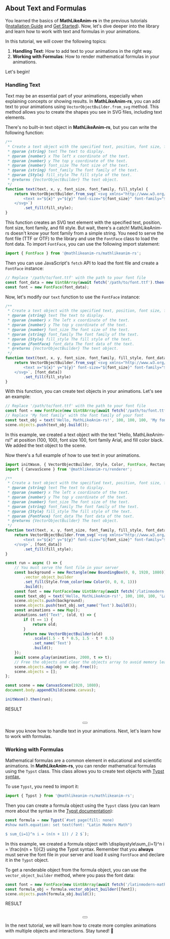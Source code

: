 ## About Text and Formulas

<link rel="stylesheet" href="https://cdn.jsdelivr.net/npm/katex@0.16.21/dist/katex.min.css" integrity="sha384-zh0CIslj+VczCZtlzBcjt5ppRcsAmDnRem7ESsYwWwg3m/OaJ2l4x7YBZl9Kxxib" crossorigin="anonymous">

You learned the basics of **MathLikeAnim-rs** in the previous tutorials ([Installation Guide](./tutorial-Install%20the%20library.html) and [Get Started](./tutorial-Get%20started.html)). Now, let's dive deeper into the library and learn how to work with text and formulas in your animations.

In this tutorial, we will cover the following topics:

1. **Handling Text**: How to add text to your animations in the right way.
2. **Working with Formulas**: How to render mathematical formulas in your animations.

Let's begin!

### Handling Text
Text may be an essential part of your animations, especially when explaining concepts or showing results. In **MathLikeAnim-rs**, you can add text to your animations using `VectorObjectBuilder.from_svg` method. This method allows you to create the shapes you see in SVG files, including text elements.

There's no built-in text object in **MathLikeAnim-rs**, but you can write the following function:

```javascript
/**
 * Create a text object with the specified text, position, font size, font family, and fill style.
 * @param {string} text The text to display.
 * @param {number} x The left x coordinate of the text.
 * @param {number} y The top y coordinate of the text.
 * @param {number} font_size The font size of the text.
 * @param {string} font_family The font family of the text.
 * @param {Style} fill_style The fill style of the text.
 * @returns {VectorObjectBuilder} The text object.
 */
function text(text, x, y, font_size, font_family, fill_style) {
    return VectorObjectBuilder.from_svg(`<svg xmlns="http://www.w3.org/2000/svg">
        <text x="${x}" y="${y}" font-size="${font_size}" font-family="${font_family}">${text}</text>
    </svg>`)
        .set_fill(fill_style);
}
```

This function creates an SVG text element with the specified text, position, font size, font family, and fill style. But wait, there's a catch! MathLikeAnim-rs doesn't know your font family from a simple string. You need to serve the font file (TTF or OTF) to the library and use the `FontFace` class to load the font data. To import `FontFace`, you can use the following import statement:

```javascript
import { FontFace } from '@mathlikeanim-rs/mathlikeanim-rs';
```

Then you can use JavaScript's `fetch` API to load the font file and create a `FontFace` instance:

```javascript
// Replace '/path/to/font.ttf' with the path to your font file
const font_data = new Uint8Array(await fetch('/path/to/font.ttf').then(res => res.arrayBuffer()));
const font = new FontFace(font_data);
```

Now, let's modify our `text` function to use the `FontFace` instance:

```javascript
/**
 * Create a text object with the specified text, position, font size, font family, and fill style.
 * @param {string} text The text to display.
 * @param {number} x The left x coordinate of the text.
 * @param {number} y The top y coordinate of the text.
 * @param {number} font_size The font size of the text.
 * @param {string} font_family The font family of the text.
 * @param {Style} fill_style The fill style of the text.
 * @param {FontFace} font_data The font data of the text.
 * @returns {VectorObjectBuilder} The text object.
 */
function text(text, x, y, font_size, font_family, fill_style, font_data) {
    return VectorObjectBuilder.from_svg(`<svg xmlns="http://www.w3.org/2000/svg">
        <text x="${x}" y="${y}" font-size="${font_size}" font-family="${font_family}">${text}</text>
    </svg>`, [font_data])
        .set_fill(fill_style)
}
```

With this function, you can create text objects in your animations. Let's see an example:

```javascript
// Replace '/path/to/font.ttf' with the path to your font file
const font = new FontFace(new Uint8Array(await fetch('/path/to/font.ttf').then(res => res.arrayBuffer())));
// Replace 'My font family' with the font family of your font
const text_obj = text('Hello, MathLikeAnim-rs!', 100, 100, 100, 'My font family', Style.from_color(new Color(0, 0, 0, 1)), font);
scene.objects.push(text_obj.build());
```

In this example, we created a text object with the text "Hello, MathLikeAnim-rs!" at position (100, 100), font size 100, font family Arial, and fill color black. We added the text object to the scene.

Now there's a full example of how to use text in your animations.

```javascript
import initWasm, { VectorObjectBuilder, Style, Color, FontFace, Rectangle, BoundingBox } from '@mathlikeanim-rs/mathlikeanim-rs';
import { CanvasScene } from '@mathlikeanim-rs/renderer';

/**
 * Create a text object with the specified text, position, font size, font family, and fill style.
 * @param {string} text The text to display.
 * @param {number} x The left x coordinate of the text.
 * @param {number} y The top y coordinate of the text.
 * @param {number} font_size The font size of the text.
 * @param {string} font_family The font family of the text.
 * @param {Style} fill_style The fill style of the text.
 * @param {FontFace} font_data The font data of the text.
 * @returns {VectorObjectBuilder} The text object.
 */
function text(text, x, y, font_size, font_family, fill_style, font_data) {
    return VectorObjectBuilder.from_svg(`<svg xmlns="http://www.w3.org/2000/svg">
        <text x="${x}" y="${y}" font-size="${font_size}" font-family="${font_family}">${text}</text>
    </svg>`, [font_data])
        .set_fill(fill_style);
}

const run = async () => {
    // You must serve the font file in your server
    const background = new Rectangle(new BoundingBox(0, 0, 1920, 1080))
        .vector_object_builder
        .set_fill(Style.from_color(new Color(0, 0, 0, 1)))
        .build();
    const font = new FontFace(new Uint8Array(await fetch('/latinmodern-math.otf').then(res => res.arrayBuffer())));
    const text_obj = text('Hello, MathLikeAnim-rs!', 100, 100, 100, 'Latin Modern Math', Style.from_color(new Color(0, 0, 0, 1)), font);
    scene.objects.push(background);
    scene.objects.push(text_obj.set_name('Text').build());
    const animations = new Map();
    animations.set('Text', (old, t) => {
        if (t == 1) {
            return old;
        }
        return new VectorObjectBuilder(old)
            .scale(1.5 - t * 0.5, 1.5 - t * 0.5)
            .set_name('Text')
            .build();
    });
    await scene.play(animations, 2000, t => t);
    // Free the objects and clear the objects array to avoid memory leaks
    scene.objects.map(obj => obj.free());
    scene.objects = [];
};

const scene = new CanvasScene(1920, 1080);
document.body.appendChild(scene.canvas);

initWasm().then(run);
```

<script type="importmap">
    {
        "imports": {
            "@mathlikeanim-rs/renderer": "./node_modules/@mathlikeanim-rs/renderer/dist/index.js",
            "./node_modules/@mathlikeanim-rs/renderer/dist/svg-scene": "./node_modules/@mathlikeanim-rs/renderer/dist/svg-scene.js",
            "./node_modules/@mathlikeanim-rs/renderer/dist/canvas-scene": "./node_modules/@mathlikeanim-rs/renderer/dist/canvas-scene.js",
            "./node_modules/@mathlikeanim-rs/renderer/dist/scene": "./node_modules/@mathlikeanim-rs/renderer/dist/scene.js",
            "@mathlikeanim-rs/mathlikeanim-rs": "./node_modules/@mathlikeanim-rs/mathlikeanim-rs/index.js",
            "@mathlikeanim-rs/mathlikeanim-rs/": "./node_modules/@mathlikeanim-rs/mathlikeanim-rs/",
            "katex": "https://cdn.jsdelivr.net/npm/katex@0.16.21/dist/katex.mjs"
        }
    }
</script>

<div class="pre-div">
    <div class="pre-top-bar-container">
        <div class="code-lang-name-container">
            <div class="code-lang-name">RESULT</div>
        </div>
    </div>
    <div style="margin-top: 2rem;">
        <div style="display: flex; justify-content: center;">
            <canvas id="canvas" width="1920" height="1080"></canvas>
        </div>
        <div style="display: flex; justify-content: center;">
            <button class="icon-button" id="run-button"></button>
        </div>
    </div>
</div>

Now you know how to handle text in your animations. Next, let's learn how to work with formulas.

### Working with Formulas
Mathematical formulas are a common element in educational and scientific animations. In **MathLikeAnim-rs**, you can render mathematical formulas using the `Typst` class. This class allows you to create text objects with [Typst syntax](https://typst.app/docs/), 

To use `Typst`, you need to import it:

```javascript
import { Typst } from '@mathlikeanim-rs/mathlikeanim-rs';
```

Then you can create a formula object using the `Typst` class (you can learn more about the syntax in the [Typst documentation](https://typst.app/docs/)):

```javascript
const formula = new Typst(`#set page(fill: none)
#show math.equation: set text(font: "Latin Modern Math")

$ sum_{i=1}^n i = (n(n + 1)) / 2 $`);
```

In this example, we created a formula object with <span class="katex">\displaystyle\sum_{i=1}^n i = \frac{n(n + 1)}{2}</span> using the Typst syntax. Remember that you **always** must serve the font file in your server and load it using `FontFace` and declare it in the `Typst` object.

To get a renderable object from the formula object, you can use the `vector_object_builder` method, where you pass the font data:

```javascript
const font = new FontFace(new Uint8Array(await fetch('/latinmodern-math.otf').then(res => res.arrayBuffer())));
const formula_obj = formula.vector_object_builder([font]);
scene.objects.push(formula_obj.build());
```

<div class="pre-div">
    <div class="pre-top-bar-container">
        <div class="code-lang-name-container">
            <div class="code-lang-name">RESULT</div>
        </div>
    </div>
    <div style="margin-top: 2rem;">
        <div style="display: flex; justify-content: center;">
            <canvas id="canvas-2" width="1920" height="1080"></canvas>
        </div>
        <div style="display: flex; justify-content: center;">
            <button class="icon-button" id="run-button-2"></button>
        </div>
    </div>
</div>

<script type="module">
    import initWasm, { VectorObjectBuilder, Style, Color, Rectangle, BoundingBox, Typst, FontFace, Point2D } from '@mathlikeanim-rs/mathlikeanim-rs';
    import { CanvasScene } from '@mathlikeanim-rs/renderer';
    import katex from "katex";

    /**
     * Create a text object with the specified text, position, font size, font family, and fill style.
     * @param {string} text The text to display.
     * @param {number} x The left x coordinate of the text.
     * @param {number} y The top y coordinate of the text.
     * @param {number} font_size The font size of the text.
     * @param {string} font_family The font family of the text.
     * @param {Style} fill_style The fill style of the text.
     * @param {FontFace} font_data The font data of the text.
     * @returns {VectorObjectBuilder} The text object.
     */
    function text(text, x, y, font_size, font_family, fill_style, font_data) {
        return VectorObjectBuilder.from_svg(`<svg xmlns="http://www.w3.org/2000/svg">
            <text x="${x}" y="${y}" font-size="${font_size}" font-family="${font_family}">${text}</text>
        </svg>`, [font_data])
            .set_fill(fill_style);
    }

    const fontFace = new Uint8Array(await fetch('./latinmodern-math.otf').then(res => res.arrayBuffer()))

    const run = async () => {
        button.disabled = true;
        const background = new Rectangle(new BoundingBox(0, 0, 1920, 1080))
            .vector_object_builder
            .set_fill(Style.from_color(new Color(0, 0, 0, 1)))
            .build();
        const font = new FontFace(fontFace);
        const text_obj = text('Hello, MathLikeAnim-rs!', 100, 100, 100, 'Latin Modern Math', Style.from_color(new Color(255, 255, 255, 1)), font);
        scene.objects.push(background);
        scene.objects.push(text_obj.set_name('Text').build());
        const animations = new Map();
        animations.set('Text', (old, t) => {
            if (t == 1) {
                return old;
            }
            return new VectorObjectBuilder(old)
                .scale(1.5 - t * 0.5, 1.5 - t * 0.5)
                .set_name('Text')
                .build();
        });
        await scene.play(animations, 2000, t => t);
        scene.objects.map(obj => obj.free());
        scene.objects = [];
        button.disabled = false;
    };

    const scene = new CanvasScene(1920, 1080);
    const button = document.getElementById('run-button');
    const svgContent = await fetch('./assets/play.svg').then(res => res.text());
    button.innerHTML = svgContent;
    button.addEventListener('click', run);
    const canvas = document.getElementById('canvas');
    scene.canvas = canvas;
    scene.context = canvas.getContext('2d');
    canvas.style.width = '80%';
    canvas.style.height = 'auto';

    const run2 = async () => {
        const background = new Rectangle(new BoundingBox(0, 0, 1920, 1080))
            .vector_object_builder
            .set_fill(Style.from_color(new Color(127, 127, 127, 1)))
            .build();
        const formula = new Typst(`#set page(fill: none)
#show math.equation: set text(font: "Latin Modern Math")

$ sum_(i=1)^n i = (n(n + 1)) / 2 $`);
        const font = new FontFace(fontFace);
        const formula_obj = formula.vector_object_builder([font]);
        scene2.objects.push(background);
        scene2.objects.push(formula_obj.scale_to_width(960).move_to(new Point2D(960, 540)).build());
        scene2.render();
        scene2.objects.map(obj => obj.free());
        scene2.objects = [];
    };

    const scene2 = new CanvasScene(1920, 1080);
    const button2 = document.getElementById('run-button-2');
    const canvas2 = document.getElementById('canvas-2');
    scene2.canvas = canvas2;
    scene2.context = canvas2.getContext('2d');
    canvas2.style.width = '80%';
    canvas2.style.height = 'auto';
    button2.innerHTML = svgContent;
    button2.addEventListener('click', run2);

    initWasm().then(() => {
        run();
        run2();
    });
    const katexEls = document.querySelectorAll('.katex');
    katexEls.forEach((element) => {
        element.outerHTML = katex.renderToString(element.innerHTML, { throwOnError: false });
    });
</script>

In the next tutorial, we will learn how to create more complex animations with multiple objects and interactions. Stay tuned! 👀